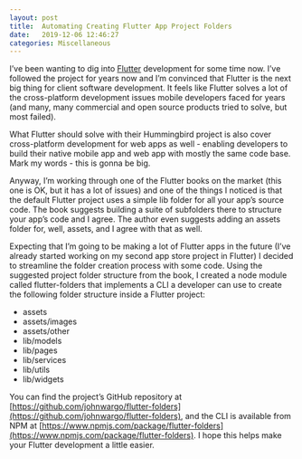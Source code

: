 ```yaml
---
layout: post
title:  Automating Creating Flutter App Project Folders
date:   2019-12-06 12:46:27
categories: Miscellaneous
---
```

I’ve been wanting to dig into [Flutter](https://flutter.dev/) development for some time now. I’ve followed the project for years now and I’m convinced that Flutter is the next big thing for client software development. It feels like Flutter solves a lot of the cross-platform development issues mobile developers faced for years (and many, many commercial and open source products tried to solve, but most failed). 

What Flutter should solve with their Hummingbird project is also cover cross-platform development for web apps as well - enabling developers to build their native mobile app and web app with mostly the same code base. Mark my words - this is gonna be big.

Anyway, I’m working through one of the Flutter books on the market (this one is OK, but it has a lot of issues) and one of the things I noticed is that the default Flutter project uses a simple lib folder for all your app’s source code. The book suggests building a suite of subfolders there to structure your app’s code and I agree. The author even suggests adding an assets folder for, well, assets, and I agree with that as well.

Expecting that I’m going to be making a lot of Flutter apps in the future (I’ve already started working on my second app store project in Flutter) I decided to streamline the folder creation process with some code. Using the suggested project folder structure from the book, I created a node module called flutter-folders that implements a CLI a developer can use to create the following folder structure inside a Flutter project:

*   assets
*   assets/images
*   assets/other
*   lib/models
*   lib/pages
*   lib/services
*   lib/utils
*   lib/widgets

You can find the project’s GitHub repository at [https://github.com/johnwargo/flutter-folders](https://github.com/johnwargo/flutter-folders), and the CLI is available from NPM at [https://www.npmjs.com/package/flutter-folders](https://www.npmjs.com/package/flutter-folders). I hope this helps make your Flutter development a little easier.